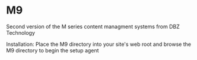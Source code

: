 M9
==

Second version of the M series content managment systems from DBZ Technology

Installation: 
Place the M9 directory into your site's web root and browse the M9 directory to begin the setup agent
